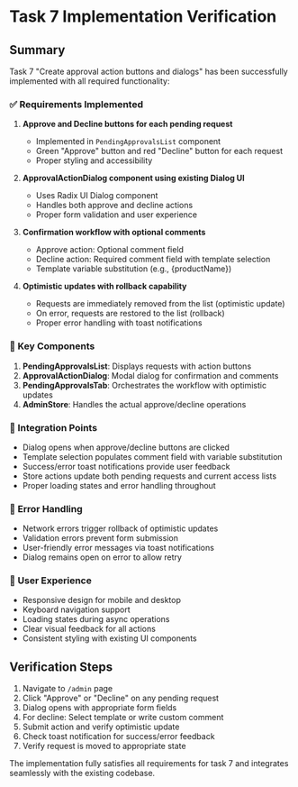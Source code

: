 # Task 7 Implementation Verification

## Summary
Task 7 "Create approval action buttons and dialogs" has been successfully implemented with all required functionality:

### ✅ Requirements Implemented

1. **Approve and Decline buttons for each pending request**
   - Implemented in `PendingApprovalsList` component
   - Green "Approve" button and red "Decline" button for each request
   - Proper styling and accessibility

2. **ApprovalActionDialog component using existing Dialog UI**
   - Uses Radix UI Dialog component
   - Handles both approve and decline actions
   - Proper form validation and user experience

3. **Confirmation workflow with optional comments**
   - Approve action: Optional comment field
   - Decline action: Required comment field with template selection
   - Template variable substitution (e.g., {productName})

4. **Optimistic updates with rollback capability**
   - Requests are immediately removed from the list (optimistic update)
   - On error, requests are restored to the list (rollback)
   - Proper error handling with toast notifications

### 🔧 Key Components

1. **PendingApprovalsList**: Displays requests with action buttons
2. **ApprovalActionDialog**: Modal dialog for confirmation and comments
3. **PendingApprovalsTab**: Orchestrates the workflow with optimistic updates
4. **AdminStore**: Handles the actual approve/decline operations

### 🎯 Integration Points

- Dialog opens when approve/decline buttons are clicked
- Template selection populates comment field with variable substitution
- Success/error toast notifications provide user feedback
- Store actions update both pending requests and current access lists
- Proper loading states and error handling throughout

### 🧪 Error Handling

- Network errors trigger rollback of optimistic updates
- Validation errors prevent form submission
- User-friendly error messages via toast notifications
- Dialog remains open on error to allow retry

### 📱 User Experience

- Responsive design for mobile and desktop
- Keyboard navigation support
- Loading states during async operations
- Clear visual feedback for all actions
- Consistent styling with existing UI components

## Verification Steps

1. Navigate to `/admin` page
2. Click "Approve" or "Decline" on any pending request
3. Dialog opens with appropriate form fields
4. For decline: Select template or write custom comment
5. Submit action and verify optimistic update
6. Check toast notification for success/error feedback
7. Verify request is moved to appropriate state

The implementation fully satisfies all requirements for task 7 and integrates seamlessly with the existing codebase.